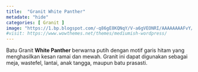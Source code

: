 ```yaml
---
title:  "Granit White Panther"
metadate: "hide"
categories: [ Granit ]
image: "https://1.bp.blogspot.com/-q86gE8KQNqY/V-a6gVEONRI/AAAAAAAAFvY/kN-8Jrm4susKhF926AQMSqESqFFQAjVsgCLcB/s1600/IMG-20160924-WA0043.jpg"
#visit: https://www.wowthemes.net/themes/mediumish-wordpress/
---
```


Batu Granit **White Panther** berwarna putih dengan motif garis hitam yang menghasilkan kesan ramai dan mewah. Granit ini dapat digunakan sebagai meja, wastefel, lantai, anak tangga, maupun batu prasasti.
